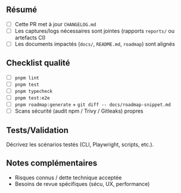 ## Résumé
- [ ] Cette PR met à jour `CHANGELOG.md`
- [ ] Les captures/logs nécessaires sont jointes (rapports `reports/` ou artefacts CI)
- [ ] Les documents impactés (`docs/`, `README.md`, `roadmap`) sont alignés

## Checklist qualité
- [ ] `pnpm lint`
- [ ] `pnpm test`
- [ ] `pnpm typecheck`
- [ ] `pnpm test:e2e`
- [ ] `pnpm roadmap:generate` + `git diff -- docs/roadmap-snippet.md`
- [ ] Scans sécurité (audit npm / Trivy / Gitleaks) propres

## Tests/Validation
Décrivez les scénarios testés (CLI, Playwright, scripts, etc.).

## Notes complémentaires
- Risques connus / dette technique acceptée
- Besoins de revue spécifiques (sécu, UX, performance)
